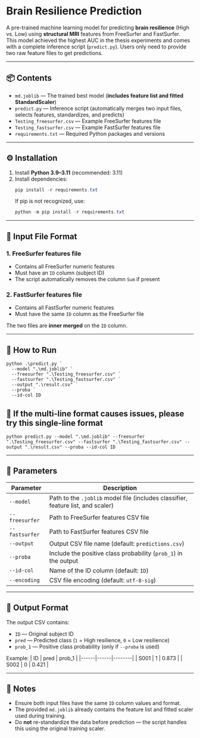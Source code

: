 # Brain Resilience Prediction

A pre-trained machine learning model for predicting **brain resilience** (High vs. Low) using **structural MRI** features from FreeSurfer and FastSurfer.  
This model achieved the highest AUC in the thesis experiments and comes with a complete inference script (`predict.py`). Users only need to provide two raw feature files to get predictions.

---

## 📦 Contents
- `md.joblib` — The trained best model (**includes feature list and fitted StandardScaler**)
- `predict.py` — Inference script (automatically merges two input files, selects features, standardizes, and predicts)
- `Testing_freesurfer.csv` — Example FreeSurfer features file
- `Testing_fastsurfer.csv` — Example FastSurfer features file
- `requirements.txt` — Required Python packages and versions

---

## ⚙️ Installation
1. Install **Python 3.9–3.11** (recommended: 3.11)
2. Install dependencies:
   ```powershell
   pip install -r requirements.txt
   ```
   If pip is not recognized, use:
   ```powershell
   python -m pip install -r requirements.txt
   ```
---

## 📂 Input File Format

### 1. FreeSurfer features file 
- Contains all FreeSurfer numeric features
- Must have an `ID` column (subject ID)
- The script automatically removes the column `Sum` if present

### 2. FastSurfer features file 
- Contains all FastSurfer numeric features
- Must have the same `ID` column as the FreeSurfer file

The two files are **inner merged** on the `ID` column.

---

## 🚀 How to Run 

```
python .\predict.py `
  --model ".\md.joblib" `
  --freesurfer ".\Testing_freesurfer.csv" `
  --fastsurfer ".\Testing_fastsurfer.csv" `
  --output ".\result.csv" `
  --proba `
  --id-col ID
```

## 🚀 If the multi-line format causes issues, please try this single-line format

```
python predict.py --model ".\md.joblib" --freesurfer ".\Testing_freesurfer.csv" --fastsurfer ".\Testing_fastsurfer.csv" --output ".\result.csv" --proba --id-col ID
```

---

## 🔧 Parameters
| Parameter | Description |
|-----------|-------------|
| `--model` | Path to the `.joblib` model file (includes classifier, feature list, and scaler) |
| `--freesurfer` | Path to FreeSurfer features CSV file |
| `--fastsurfer` | Path to FastSurfer features CSV file |
| `--output` | Output CSV file name (default: `predictions.csv`) |
| `--proba` | Include the positive class probability (`prob_1`) in the output |
| `--id-col` | Name of the ID column (default: `ID`) |
| `--encoding` | CSV file encoding (default: `utf-8-sig`) |

---

## 📄 Output Format
The output CSV contains:
- `ID` — Original subject ID
- `pred` — Predicted class (`1` = High resilience, `0` = Low resilience)
- `prob_1` — Positive class probability (only if `--proba` is used)

Example:
| ID   | pred | prob_1 |
|------|------|--------|
| S001 | 1    | 0.873  |
| S002 | 0    | 0.421  |

---

## 📌 Notes
- Ensure both input files have the same `ID` column values and format.
- The provided `md.joblib` already contains the feature list and fitted scaler used during training.
- Do **not** re-standardize the data before prediction — the script handles this using the original training scaler.

